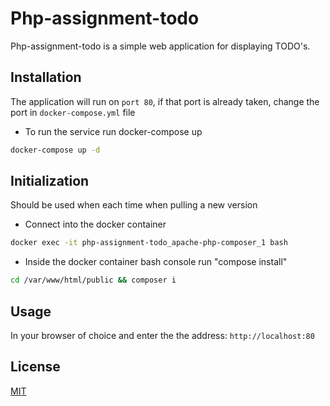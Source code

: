 # Php-assignment-todo

Php-assignment-todo is a simple web application for displaying TODO's.

## Installation

The application will run on `port 80`, if that port is already taken, change the port in `docker-compose.yml` file

* To run the service run docker-compose up

```bash
docker-compose up -d
```

## Initialization
Should be used when each time when pulling a new version
* Connect into the docker container 

```bash
docker exec -it php-assignment-todo_apache-php-composer_1 bash
```
* Inside the docker container bash console run "compose install"
```bash
cd /var/www/html/public && composer i
```
## Usage

In your browser of choice and enter the the address: `http://localhost:80`

## License
[MIT](https://choosealicense.com/licenses/mit/)